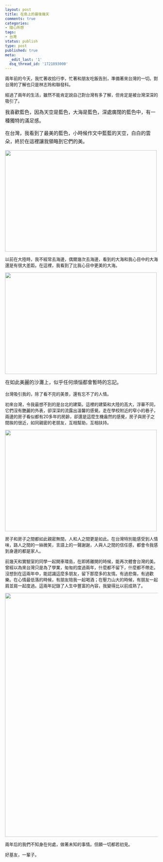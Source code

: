 ```yaml
---
layout: post
title: 在島上的最後幾天
comments: true
categories:
- 隨心所想
tags:
- 台灣
status: publish
type: post
published: true
meta:
  _edit_last: '1'
  dsq_thread_id: '1721893000'
---
```

兩年前的今天，我忙著收拾行李，忙著和朋友吃飯告別，準備著來台灣的一切。對台灣的了解也只是林志玲和聯發科。

經過了兩年的生活，雖然不能肯定說自己對台灣有多了解，但肯定是被台灣深深的吸引了。

<span style="line-height: 1.714285714; font-size: 1rem;">我喜歡藍色，因為天空是藍色，大海是藍色，深處廣闊的藍色中，有一種獨特的滿足感。</span>

<span style="line-height: 1.714285714; font-size: 1rem;">在台灣，我看到了最美的藍色，小時候作文中藍藍的天空，白白的雲朵，終於在這裡讓我領略到它們的美。</span>

<img class="alignnone" alt="" src="http://farm8.staticflickr.com/7399/9614610447_96d627a476.jpg" width="500" height="333" />

以前在大陸時，我不經常去海邊，偶爾幾次去海邊，看到的大海和我心目中的大海還是有很大差距。在這裡，我看到了比我心目中更美的大海。

<img class="alignnone" alt="" src="http://farm3.staticflickr.com/2813/9617841176_5de61743b0.jpg" width="500" height="333" />

<span style="line-height: 1.714285714; font-size: 1rem;">在如此美麗的沙灘上，似乎任何煩惱都會暫時的忘記。</span>

台灣吸引我的，除了看不完的美景，還有忘不了的人情。

初來台灣，令我最想不到的是台北的建築。這裡的建築和大陸的高大，浮華不同，它們沒有艷麗的外表，卻深深的流露出溫馨的感覺。走在學校附近的窄小的巷子，兩邊的房子看似都有20多年的房齡，卻還是這麼生機盎然的感覺，房子與房子之間挨的很近，如同親密的老朋友，互相幫助，互相扶持。

<img class="alignnone" alt="" src="http://farm3.staticflickr.com/2876/9614592679_b48a78d9a3.jpg" width="500" height="333" />

房子和房子之間都如此親密無間，人和人之間更是如此。在台灣特別能感受到人情味，路人之間的一絲微笑，言語上的一聲謝謝，人與人之間的信任感，都會令我感到身邊的都是家人。

前幾天和實驗室的同學一起開車環島，在即將離開的時候，能再次體會台灣的美。曾經以為來台灣只是為了學業，匆匆的度過兩年，什麼都不留下，什麼都不帶走。沒想到在這兩年中，能認識這麼多朋友，留下那麼多的友情。有過悲傷，有過歡樂。在心情最低落的時候，有朋友陪我一起喝酒；在壓力山大的時候，有朋友一起肩並肩一起度過。這兩年記錄了人生中豐富的內容，我變得比以前成熟了。

<img class="alignnone" alt="" src="http://farm4.staticflickr.com/3700/9618201436_28c61c7ea5_c.jpg" width="534" height="800" />

兩年后的我們不知身在何處，做著未知的事情。但願一切都若初見。

好基友，一輩子。

&nbsp;
